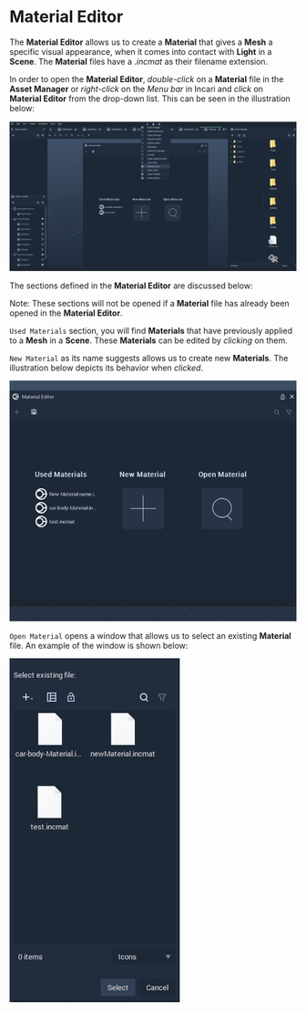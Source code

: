 # Material Editor
The **Material Editor** allows us to create a **Material** that gives a **Mesh** a specific visual appearance, when it comes into contact with **Light** in a **Scene**. The **Material** files have a *.incmat* as their filename extension.

In order to open the **Material Editor**, *double-click* on a **Material** file in the **Asset Manager** or *right-click* on the *Menu bar* in Incari and *click* on **Material Editor** from the drop-down list. This can be seen in the illustration below:

![](../.gitbook/assets/interface/material-editor/material-editor.PNG)

The sections defined in the **Material Editor** are discussed below:

Note: These sections will not be opened if a **Material** file has already been opened in the **Material Editor**.

`Used Materials` section, you will find **Materials** that have previously applied to a **Mesh** in a **Scene**. These **Materials** can be edited by *clicking* on them.

`New Material` as its name suggests allows us to create new **Materials**. The illustration below depicts its behavior when *clicked*.

![](../.gitbook/assets/interface/material-editor/create-material.gif)

`Open Material` opens a window that allows us to select an existing **Material** file. An example of the window is shown below:

![](../.gitbook/assets/interface/material-editor/open-material-editor.PNG)
